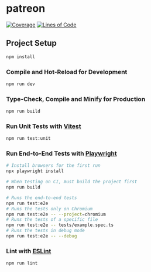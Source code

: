# patreon

[![Coverage](https://sonarcloud.io/api/project_badges/measure?project=software-enginee1_patreon&metric=coverage)](https://sonarcloud.io/summary/new_code?id=software-enginee1_patreon)
[![Lines of Code](https://sonarcloud.io/api/project_badges/measure?project=software-enginee1_patreon&metric=ncloc)](https://sonarcloud.io/summary/new_code?id=software-enginee1_patreon)

## Project Setup

```sh
npm install
```

### Compile and Hot-Reload for Development

```sh
npm run dev
```

### Type-Check, Compile and Minify for Production

```sh
npm run build
```

### Run Unit Tests with [Vitest](https://vitest.dev/)

```sh
npm run test:unit
```

### Run End-to-End Tests with [Playwright](https://playwright.dev)

```sh
# Install browsers for the first run
npx playwright install

# When testing on CI, must build the project first
npm run build

# Runs the end-to-end tests
npm run test:e2e
# Runs the tests only on Chromium
npm run test:e2e -- --project=chromium
# Runs the tests of a specific file
npm run test:e2e -- tests/example.spec.ts
# Runs the tests in debug mode
npm run test:e2e -- --debug
```

### Lint with [ESLint](https://eslint.org/)

```sh
npm run lint
```
